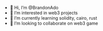 - 👋 Hi, I’m @BrandonAdo
- 👀 I’m interested in web3 projects
- 🌱 I’m currently learning solidity, cairo, rust
- 💞️ I’m looking to collaborate on web3 game
